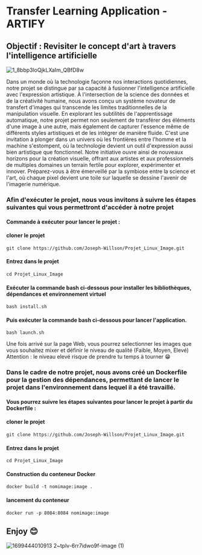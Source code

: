 # Transfer Learning Application - ARTIFY

## Objectif : Revisiter le concept d'art à travers l'intelligence artificielle
![1_8bbp3loQjkLXaIm_QBfD8w](https://github.com/Joseph-Willson/Projet_Linux_Image/assets/102141518/6ef79402-0f01-4e07-9562-96268c58796b)


Dans un monde où la technologie façonne nos interactions quotidiennes, notre projet se distingue par sa capacité à fusionner l'intelligence artificielle avec l'expression artistique. À l'intersection de la science des données et de la créativité humaine, nous avons conçu un système novateur de transfert d'images qui transcende les limites traditionnelles de la manipulation visuelle. En explorant les subtilités de l'apprentissage automatique, notre projet permet non seulement de transférer des éléments d'une image à une autre, mais également de capturer l'essence même de différents styles artistiques et de les intégrer de manière fluide. C'est une invitation à plonger dans un univers où les frontières entre l'homme et la machine s'estompent, où la technologie devient un outil d'expression aussi bien artistique que fonctionnel. Notre initiative ouvre ainsi de nouveaux horizons pour la création visuelle, offrant aux artistes et aux professionnels de multiples domaines un terrain fertile pour explorer, expérimenter et innover. Préparez-vous à être émerveillé par la symbiose entre la science et l'art, où chaque pixel devient une toile sur laquelle se dessine l'avenir de l'imagerie numérique.



### Afin d'exécuter le projet, nous vous invitons à suivre les étapes suivantes qui vous permettront d'accéder à notre projet

#### Commande à exécuter pour lancer le projet :

#### cloner le projet

`git clone https://github.com/Joseph-Willson/Projet_Linux_Image.git                               `

#### Entrez dans le projet

`cd Projet_Linux_Image                                            `

#### Exécuter la commande bash ci-dessous pour installer les bibliothèques, dépendances et environnement virtuel

`bash install.sh                                                  `


#### Puis exécuter la commande bash ci-dessous pour lancer l'application.

`bash launch.sh                                                   `

  
Une fois arrivé sur la page Web, vous pourrez selectionner les images que vous souhaitez mixer et définir le niveau de qualité (Faible, Moyen, Elevé)  
Attention : le niveau elevé risque de prendre tu temps à tourner 😁

  
### Dans le cadre de notre projet, nous avons créé un Dockerfile pour la gestion des dépendances, permettant de lancer le projet dans l'environnement dans lequel il a été travaillé.

#### Vous pourrez suivre les étapes suivantes pour lancer le projet à partir du Dockerfile :

#### cloner le projet

`git clone https://github.com/Joseph-Willson/Projet_Linux_Image.git                               `

#### Entrez dans le projet

`cd Projet_Linux_Image                                            `

#### Construction du conteneur Docker

`docker build -t nomimage:image .                                 `

#### lancement du conteneur

`docker run -p 8084:8084 nomimage:image                           `


## Enjoy 😊

![1699444010913 2~tplv-6rr7idwo9f-image (1)](https://github.com/Joseph-Willson/Projet_Linux_Image/assets/102141518/f68ddf02-3ce0-43c3-a046-f0262a5bd599)





